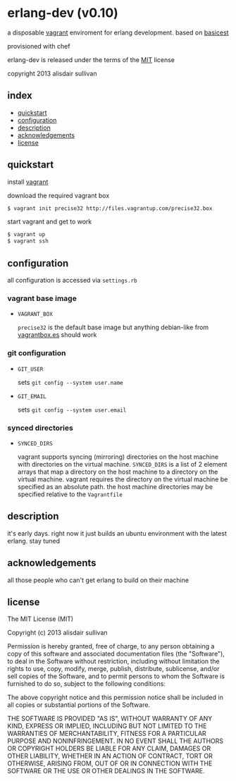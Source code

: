 # erlang-dev (v0.10) #

a disposable [vagrant][vagrant] enviroment for erlang development. based on [basicest][basicest]

provisioned with chef

erlang-dev is released under the terms of the [MIT][MIT] license

copyright 2013 alisdair sullivan


## index ##

* [quickstart](#quickstart)
* [configuration](#configuration)
* [description](#description)
* [acknowledgements](#acknowledgements)
* [license](#license)


## quickstart ##

install [vagrant][vagrant]

download the required vagrant box
```bash
$ vagrant init precise32 http://files.vagrantup.com/precise32.box
```

start vagrant and get to work
```bash
$ vagrant up
$ vagrant ssh
```

## configuration ##

all configuration is accessed via `settings.rb`

### vagrant base image ###

* `VAGRANT_BOX`
    
    `precise32` is the default base image but anything debian-like from [vagrantbox.es](http://www.vagrantbox.es/) should work

### git configuration ###

* `GIT_USER`
    
    sets `git config --system user.name`

* `GIT_EMAIL`
    
    sets `git config --system user.email`

### synced directories ###

* `SYNCED_DIRS`
    
    vagrant supports syncing (mirroring) directories on the host machine with directories on the virtual machine. `SYNCED_DIRS` is a list of 2 element arrays that map a directory on the host machine to a directory on the virtual machine. vagrant requires the directory on the virtual machine be specified as an absolute path. the host machine directories may be specified relative to the `Vagrantfile`


## description ##

it's early days. right now it just builds an ubuntu environment with the latest erlang. stay tuned



## acknowledgements ##

all those people who can't get erlang to build on their machine



## license ##

The MIT License (MIT)

Copyright (c) 2013 alisdair sullivan

Permission is hereby granted, free of charge, to any person obtaining a copy of
this software and associated documentation files (the "Software"), to deal in
the Software without restriction, including without limitation the rights to
use, copy, modify, merge, publish, distribute, sublicense, and/or sell copies of
the Software, and to permit persons to whom the Software is furnished to do so,
subject to the following conditions:

The above copyright notice and this permission notice shall be included in all
copies or substantial portions of the Software.

THE SOFTWARE IS PROVIDED "AS IS", WITHOUT WARRANTY OF ANY KIND, EXPRESS OR
IMPLIED, INCLUDING BUT NOT LIMITED TO THE WARRANTIES OF MERCHANTABILITY, FITNESS
FOR A PARTICULAR PURPOSE AND NONINFRINGEMENT. IN NO EVENT SHALL THE AUTHORS OR
COPYRIGHT HOLDERS BE LIABLE FOR ANY CLAIM, DAMAGES OR OTHER LIABILITY, WHETHER
IN AN ACTION OF CONTRACT, TORT OR OTHERWISE, ARISING FROM, OUT OF OR IN
CONNECTION WITH THE SOFTWARE OR THE USE OR OTHER DEALINGS IN THE SOFTWARE.



[vagrant]: http://www.vagrantup.com/
[basicest]: https://github.com/talentdeficit/basicest
[MIT]: http://www.opensource.org/licenses/mit-license.html
